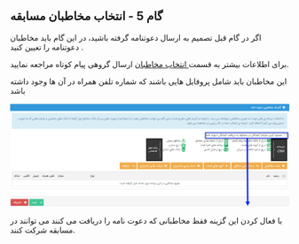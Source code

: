 ﻿## گام 5 - انتخاب مخاطبان مسابقه



اگر در گام قبل تصمیم به ارسال دعوتنامه گرفته باشید، در این گام باید مخاطبان دعوتنامه را تعیین کنید .

برای اطلاعات بیشتر به قسمت[ انتخاب مخاطبان](https://github.com/1stco/PayamGostarDocs/blob/master/help%202.5.4/Marketing/moshtarak-abzar/gam%20se/select-Audience.md) ارسال گروهی پیام کوتاه مراجعه نمایید.


این مخاطبان باید شامل پروفایل هایی باشند که شماره تلفن همراه در آن ها وجود داشته باشد


![](advertising-sendingcompetitionsms-fifthstep.png)

با فعال کردن این گزینه فقط مخاطبانی که دعوت نامه را دریافت می کنند می توانند در مسابقه شرکت کنند.

